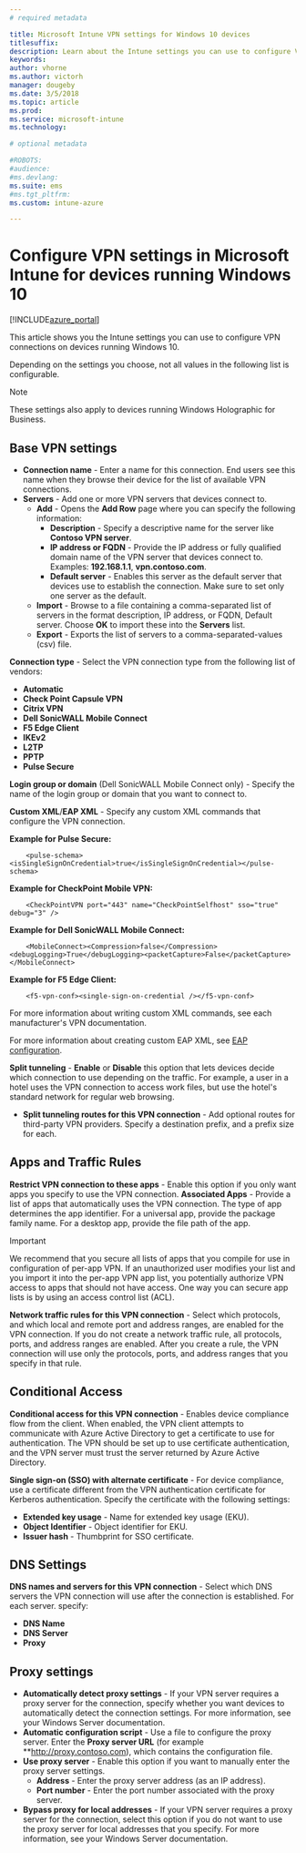 ```yaml
---
# required metadata

title: Microsoft Intune VPN settings for Windows 10 devices
titlesuffix:
description: Learn about the Intune settings you can use to configure VPN connections on devices running Windows 10.
keywords:
author: vhorne
ms.author: victorh
manager: dougeby
ms.date: 3/5/2018
ms.topic: article
ms.prod:
ms.service: microsoft-intune
ms.technology:

# optional metadata

#ROBOTS:
#audience:
#ms.devlang:
ms.suite: ems
#ms.tgt_pltfrm:
ms.custom: intune-azure

---
```


# Configure VPN settings in Microsoft Intune for devices running Windows 10

[!INCLUDE[azure_portal](./includes/azure_portal.md)]

This article shows you the Intune settings you can use to configure VPN connections on devices running Windows 10.

Depending on the settings you choose, not all values in the following list is configurable.

> [!NOTE]
> These settings also apply to devices running Windows Holographic for Business.


## Base VPN settings


- **Connection name** - Enter a name for this connection. End users see this name when they browse their device for the list of available VPN connections.
- **Servers** - Add one or more VPN servers that devices connect to.
	- **Add** - Opens the **Add Row** page where you can specify the following information:
		- **Description** - Specify a descriptive name for the server like **Contoso VPN server**.
		- **IP address or FQDN** - Provide the IP address or fully qualified domain name of the VPN server that devices connect to. Examples: **192.168.1.1**, **vpn.contoso.com**.
		- **Default server** - Enables this server as the default server that devices use to establish the connection. Make sure to set only one server as the default.
	- **Import** - Browse to a file containing a comma-separated list of servers in the format description, IP address, or FQDN, Default server. Choose **OK** to import these into the **Servers** list.
	- **Export** - Exports the list of servers to a comma-separated-values (csv) file.

**Connection type** - Select the VPN connection type from the following list of vendors:
- **Automatic**
- **Check Point Capsule VPN**
- **Citrix VPN**
- **Dell SonicWALL Mobile Connect**
- **F5 Edge Client**
- **IKEv2**
- **L2TP**
- **PPTP**
- **Pulse Secure**


**Login group or domain** (Dell SonicWALL Mobile Connect only) - Specify the name of the login group or domain that you want to connect to.

**Custom XML**/**EAP XML** - Specify any custom XML commands that configure the VPN connection.

**Example for Pulse Secure:**

```
	<pulse-schema><isSingleSignOnCredential>true</isSingleSignOnCredential></pulse-schema>
```

**Example for CheckPoint Mobile VPN:**

```
	<CheckPointVPN port="443" name="CheckPointSelfhost" sso="true" debug="3" />
```

**Example for Dell SonicWALL Mobile Connect:**

```
	<MobileConnect><Compression>false</Compression><debugLogging>True</debugLogging><packetCapture>False</packetCapture></MobileConnect>
```

**Example for F5 Edge Client:**

```
	<f5-vpn-conf><single-sign-on-credential /></f5-vpn-conf>
```

For more information about writing custom XML commands, see each manufacturer's VPN documentation.

For more information about creating custom EAP XML, see [EAP configuration](https://docs.microsoft.com/windows/client-management/mdm/eap-configuration).

**Split tunneling** - **Enable** or **Disable** this option that lets devices decide which connection to use depending on the traffic. For example, a user in a hotel uses the VPN connection to access work files, but use the hotel's standard network for regular web browsing.
- **Split tunneling routes for this VPN connection** - Add optional routes for third-party VPN providers. Specify a destination prefix, and a prefix size for each.

## Apps and Traffic Rules

**Restrict VPN connection to these apps** - Enable this option if you only want apps you specify to use the VPN connection.
**Associated Apps** - Provide a list of apps that automatically uses the VPN connection. The type of app determines the app identifier. For a universal app, provide the package family name. For a desktop app, provide the file path of the app.

>[!IMPORTANT]
>We recommend that you secure all lists of apps that you compile for use in configuration of per-app VPN. If an unauthorized user modifies your list and you import it into the per-app VPN app list, you potentially authorize VPN access to apps that should not have access. One way you can secure app lists is by using an access control list (ACL).

**Network traffic rules for this VPN connection** - Select which protocols, and which local and remote port and address ranges, are enabled for the VPN connection. If you do not create a network traffic rule, all protocols, ports, and address ranges are enabled. After you create a rule, the VPN connection will use only the protocols, ports, and address ranges that you specify in that rule.


## Conditional Access

**Conditional access for this VPN connection** - Enables device compliance flow from the client. When enabled, the VPN client attempts to communicate with Azure Active Directory to get a certificate to use for authentication. The VPN should be set up to use certificate authentication, and the VPN server must trust the server returned by Azure Active Directory.

**Single sign-on (SSO) with alternate certificate** - For device compliance, use a certificate different from the VPN authentication certificate for Kerberos authentication. Specify the certificate with the following settings: 

- **Extended key usage** - Name for extended key usage (EKU).
- **Object Identifier** - Object identifier for EKU.
- **Issuer hash** - Thumbprint for SSO certificate.

## DNS Settings

**DNS names and servers for this VPN connection** - Select which DNS servers the VPN connection will use after the connection is established.
For each server. specify:
- **DNS Name**
- **DNS Server**
- **Proxy**

## Proxy settings

- **Automatically detect proxy settings** - If your VPN server requires a proxy server for the connection, specify whether you want devices to automatically detect the connection settings. For more information, see your Windows Server documentation.
- **Automatic configuration script** - Use a file to configure the proxy server. Enter the **Proxy server URL** (for example **http://proxy.contoso.com), which contains the configuration file.
- **Use proxy server** - Enable this option if you want to manually enter the proxy server settings.
	- **Address** - Enter the proxy server address (as an IP address).
	- **Port number** - Enter the port number associated with the proxy server.
- **Bypass proxy for local addresses** - If your VPN server requires a proxy server for the connection, select this option if you do not want to use the proxy server for local addresses that you specify. For more information, see your Windows Server documentation.
